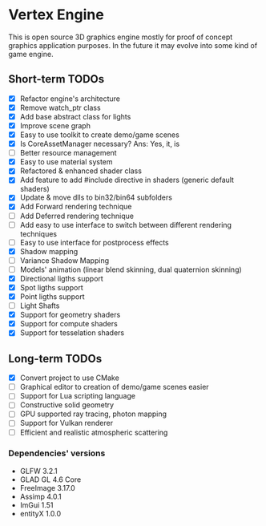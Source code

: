 # Vertex Engine
This is open source 3D graphics engine mostly for proof of concept graphics application purposes. In the future it may evolve into some kind of game engine.

## Short-term TODOs
- [x] Refactor engine's architecture
- [x] Remove watch_ptr class
- [x] Add base abstract class for lights
- [x] Improve scene graph
- [x] Easy to use toolkit to create demo/game scenes
- [x] Is CoreAssetManager necessary? Ans: Yes, it, is
- [ ] Better resource management 
- [x] Easy to use material system
- [x] Refactored & enhanced shader class
- [x] Add feature to add #include directive in shaders (generic default shaders)
- [x] Update & move dlls to bin32/bin64 subfolders
- [x] Add Forward rendering technique
- [ ] Add Deferred rendering technique
- [ ] Add easy to use interface to switch between different rendering techniques
- [ ] Easy to use interface for postprocess effects
- [x] Shadow mapping
- [ ] Variance Shadow Mapping
- [ ] Models' animation (linear blend skinning, dual quaternion skinning)
- [x] Directional ligths support
- [x] Spot ligths support
- [x] Point ligths support
- [ ] Light Shafts
- [x] Support for geometry shaders
- [x] Support for compute shaders
- [x] Support for tesselation shaders

## Long-term TODOs
- [x] Convert project to use CMake
- [ ] Graphical editor to creation of demo/game scenes easier
- [ ] Support for Lua scripting language
- [ ] Constructive solid geometry
- [ ] GPU supported ray tracing, photon mapping
- [ ] Support for Vulkan renderer
- [ ] Efficient and realistic atmospheric scattering

### Dependencies' versions
- GLFW 3.2.1
- GLAD GL 4.6 Core
- FreeImage 3.17.0
- Assimp 4.0.1
- ImGui 1.51
- entityX 1.0.0